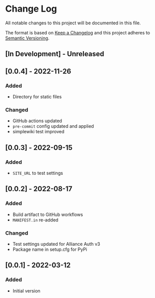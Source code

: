 # Change Log

All notable changes to this project will be documented in this file.

The format is based on [Keep a Changelog](http://keepachangelog.com/)
and this project adheres to [Semantic Versioning](http://semver.org/).


## [In Development] - Unreleased


## [0.0.4] - 2022-11-26

### Added

- Directory for static files

### Changed

- GitHub actions updated
- `pre-commit` config updated and applied
- simplewiki test improved


## [0.0.3] - 2022-09-15

### Added

- `SITE_URL` to test settings


## [0.0.2] - 2022-08-17

### Added

- Build artifact to GitHub workflows
- `MANIFEST.in` re-added

### Changed

- Test settings updated for Alliance Auth v3
- Package name in setup.cfg for PyPi


## [0.0.1] - 2022-03-12

### Added

- Initial version
